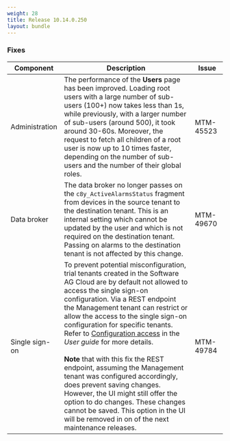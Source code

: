 ```yaml
---
weight: 28
title: Release 10.14.0.250
layout: bundle
---
```


<!--10.14.0.232 - 10.14.0.250-->

### Fixes

<div><table ><colgroup>
<col style="width: 15%;"><col style="width: 70%;"><col style="width: 15%;"></colgroup>
<thead><tr>
<th>
Component</th>
<th>
Description</th>
<th>
Issue</th>
</tr>
</thead><tbody>

<tr>
<td>Administration</td>
<td>The performance of the <b>Users</b> page has been improved. Loading root users with a large number of sub-users (100+) now takes less than 1s, while previously, with a larger number of sub-users (around 500), it took around 30-60s. Moreover, the request to fetch all children of a root user is now up to 10 times faster, depending on the number of sub-users and the number of their global roles.</td>
<td>MTM-45523</td>
</tr>

<tr>
<td>Data broker</td>
<td>The data broker no longer passes on the <code>c8y_ActiveAlarmsStatus</code> fragment from devices in the source tenant to the destination tenant. This is an internal setting which cannot be updated by the user and which is not required on the destination tenant. Passing on alarms to the destination tenant is not affected by this change.</td>
<td>MTM-49670</td>
</tr>

<tr>
<td>Single sign-on</td>
<td>To prevent potential misconfiguration, trial tenants created in the Software AG Cloud are by default not allowed to access the single sign-on configuration. Via a REST endpoint the Management tenant can restrict or allow the access to the single sign-on configuration for specific tenants. Refer to <a href="https://cumulocity.com/guides/users-guide/administration/#configuration-access">Configuration access</a> in the <i>User guide</i> for more details.
<br><br>
<b>Note</b> that with this fix the REST endpoint, assuming the Management tenant was configured accordingly, does prevent saving changes. However, the UI might still offer the option to do changes. These changes cannot be saved. This option in the UI will be removed in on of the next maintenance releases.</td>
<td>MTM-49784</td>
</tr>

</tbody></table></div>
